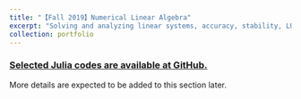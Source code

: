 ```yaml
---
title: "【Fall 2019】Numerical Linear Algebra"
excerpt: "Solving and analyzing linear systems, accuracy, stability, LU, Cholesky, QR, least squares problems, singular value decomposition and more.<br/><img src='/images/10_cme302.png'>"
collection: portfolio
---
```


### [Selected Julia codes are available at GitHub.](https://github.com/chkao831/FA19_Numerical-Linear-Algebra_StanfordCME302)

More details are expected to be added to this section later.
